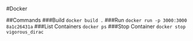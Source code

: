 #Docker

##Commands
###Build
`docker build .`
###Run
`docker run -p 3000:3000 8a1c26431a`
###List Containers
`docker ps`
###Stop Container
`docker stop vigorous_dirac`
